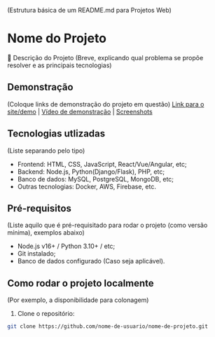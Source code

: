 (Estrutura básica de um README.md para Projetos Web)
# Nome do Projeto
📝 Descrição do Projeto (Breve, explicando qual problema se propõe resolver e as principais tecnologias)

## Demonstração
(Coloque links de demonstração do projeto em questão)
[Link para o site/demo](https://sitedemo.com) | [Vídeo de demonstração](https://www.youtube.com/#) | [Screenshots](#)

## Tecnologias utlizadas
(Liste separando pelo tipo)
- Frontend: HTML, CSS, JavaScript, React/Vue/Angular, etc;
- Backend: Node.js, Python(Django/Flask), PHP, etc;
- Banco de dados: MySQL, PostgreSQL, MongoDB, etc;
- Outras tecnologias: Docker, AWS, Firebase, etc.

## Pré-requisitos
(Liste aquilo que é pré-requisitado para rodar o projeto (como versão mínima), exemplos abaixo)
- Node.js v16+ / Python 3.10+ / etc;
- Git instalado;
- Banco de dados configurado (Caso seja aplicável).

## Como rodar o projeto localmente
(Por exemplo, a disponibilidade para colonagem)
1. Clone o repositório:
```bash
git clone https://github.com/nome-de-usuario/nome-de-projeto.git